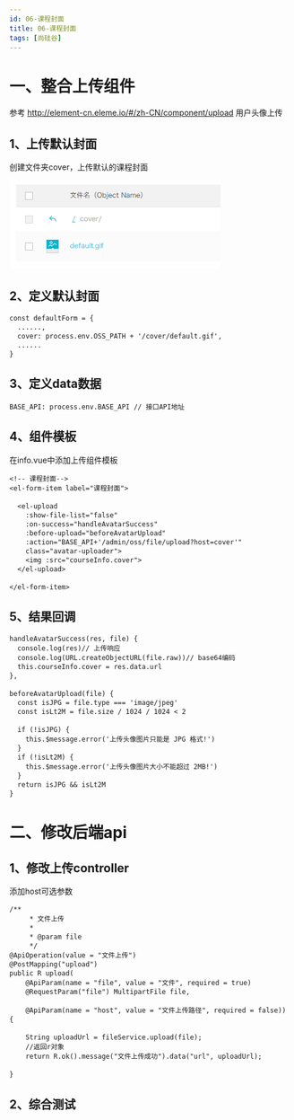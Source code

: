 ```yaml
---
id: 06-课程封面
title: 06-课程封面
tags: [尚硅谷]
---
```


# 一、整合上传组件

参考 http://element-cn.eleme.io/#/zh-CN/component/upload 用户头像上传

## 1、上传默认封面

创建文件夹cover，上传默认的课程封面

![img](/assets/2025/05/26/day07/4307350f-600c-43f4-b24f-6aea71c21a12.png)

## 2、定义默认封面

```
const defaultForm = {
  ......,
  cover: process.env.OSS_PATH + '/cover/default.gif',
  ......
}
```

## 3、定义data数据

```
BASE_API: process.env.BASE_API // 接口API地址
```

## 4、组件模板

在info.vue中添加上传组件模板

```
<!-- 课程封面-->
<el-form-item label="课程封面">

  <el-upload
    :show-file-list="false"
    :on-success="handleAvatarSuccess"
    :before-upload="beforeAvatarUpload"
    :action="BASE_API+'/admin/oss/file/upload?host=cover'"
    class="avatar-uploader">
    <img :src="courseInfo.cover">
  </el-upload>

</el-form-item>
```

## 5、结果回调

```
handleAvatarSuccess(res, file) {
  console.log(res)// 上传响应
  console.log(URL.createObjectURL(file.raw))// base64编码
  this.courseInfo.cover = res.data.url
},

beforeAvatarUpload(file) {
  const isJPG = file.type === 'image/jpeg'
  const isLt2M = file.size / 1024 / 1024 < 2

  if (!isJPG) {
    this.$message.error('上传头像图片只能是 JPG 格式!')
  }
  if (!isLt2M) {
    this.$message.error('上传头像图片大小不能超过 2MB!')
  }
  return isJPG && isLt2M
}
```

# 二、修改后端api

## 1、修改上传controller

添加host可选参数

```
/**
     * 文件上传
     *
     * @param file
     */
@ApiOperation(value = "文件上传")
@PostMapping("upload")
public R upload(
    @ApiParam(name = "file", value = "文件", required = true)
    @RequestParam("file") MultipartFile file,

    @ApiParam(name = "host", value = "文件上传路径", required = false)) {

    String uploadUrl = fileService.upload(file);
    //返回r对象
    return R.ok().message("文件上传成功").data("url", uploadUrl);

}
```

## 2、综合测试